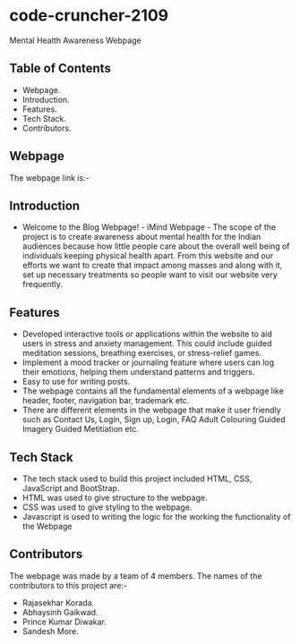# code-cruncher-2109

Mental Health Awareness Webpage

## Table of Contents

- Webpage.
- Introduction.
- Features.
- Tech Stack.
- Contributors.

## Webpage

The webpage link is:-

## Introduction

- Welcome to the Blog Webpage! - iMind Webpage - The scope of the project is to create awareness about mental health for the Indian audiences because how little people care about the overall well being of individuals keeping physical health apart. From this website and our efforts we want to create that impact among masses and along with it, set up necessary treatments so people want to visit our website very frequently.

## Features

- Developed interactive tools or applications within the website to aid users in stress and anxiety management. This could include guided meditation sessions, breathing exercises, or stress-relief games.
- Implement a mood tracker or journaling feature where users can log their emotions, helping them understand patterns and triggers.
- Easy to use for writing posts.
- The webpage contains all the fundamental elements of a webpage like header, footer, navigation bar, trademark etc.
- There are different elements in the webpage that make it user friendly such as Contact Us, Login, Sign up, Login, FAQ Adult Colouring Guided Imagery Guided Metitiation etc.

## Tech Stack

- The tech stack used to build this project included HTML, CSS, JavaScript and BootStrap.
- HTML was used to give structure to the webpage.
- CSS was used to give styling to the webpage.
- Javascript is used to writing the logic for the working the functionality of the Webpage

## Contributors

The webpage was made by a team of 4 members.
The names of the contributors to this project are:-

- Rajasekhar Korada.
- Abhaysinh Gaikwad.
- Prince Kumar Diwakar.
- Sandesh More.
